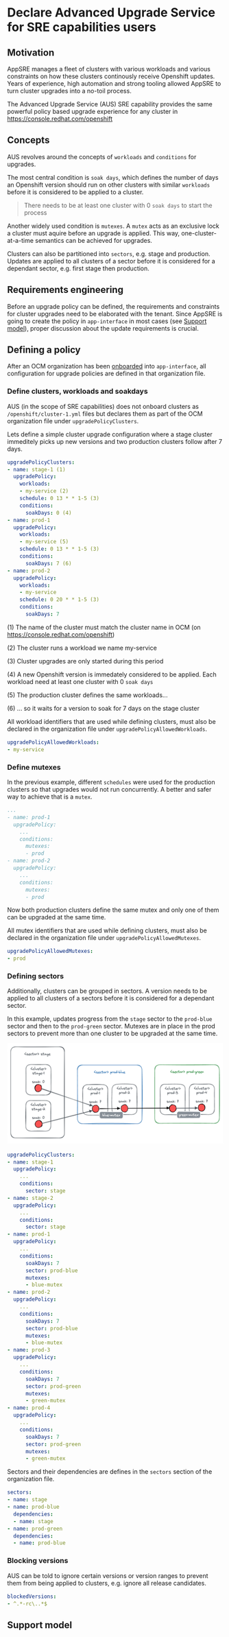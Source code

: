 # Declare Advanced Upgrade Service for SRE capabilities users

## Motivation

AppSRE manages a fleet of clusters with various workloads and various constraints on how these clusters continously receive Openshift updates. Years of experience, high automation and strong tooling allowed AppSRE to turn cluster upgrades into a no-toil process.

The Advanced Upgrade Service (AUS) SRE capability provides the same powerful policy based  upgrade experience for any cluster in <https://console.redhat.com/openshift>

## Concepts

AUS revolves around the concepts of `workloads` and `conditions` for upgrades.

The most central condition is `soak days`, which defines the number of days an Openshift version should run on other clusters with similar `workloads` before it is considered to be applied to a cluster.

> There needs to be at least one cluster with 0 `soak days` to start the process

Another widely used condition is `mutexes`. A `mutex` acts as an exclusive lock a cluster must aquire before an upgrade is applied. This way, one-cluster-at-a-time semantics can be achieved for upgrades.

Clusters can also be partitioned into `sectors`, e.g. stage and production. Updates are applied to all clusters of a sector before it is considered for a dependant sector, e.g. first stage then production.

## Requirements engineering

Before an upgrade policy can be defined, the requirements and constraints for cluster upgrades need to be elaborated with the tenant. Since AppSRE is going to create the policy in `app-interface` in most cases (see [Support model](#support-model)), proper discussion about the update requirements is crucial.

## Defining a policy

After an OCM organization has been [onboarded](/docs/app-sre/sop/onboard-ocm-organisation.md) into `app-interface`, all configuration for upgrade policies are defined in that organization file.

### Define clusters, workloads and soakdays

AUS (in the scope of SRE capabilities) does not onboard clusters as `/openshift/cluster-1.yml` files but declares them as part of the OCM organization file under `upgradePolicyClusters`.

Lets define a simple cluster upgrade configuration where a stage cluster immeditely picks up new versions and two production clusters follow after 7 days.

```yaml
upgradePolicyClusters:
- name: stage-1 (1)
  upgradePolicy:
    workloads:
    - my-service (2)
    schedule: 0 13 * * 1-5 (3)
    conditions:
      soakDays: 0 (4)
- name: prod-1
  upgradePolicy:
    workloads:
    - my-service (5)
    schedule: 0 13 * * 1-5 (3)
    conditions:
      soakDays: 7 (6)
- name: prod-2
  upgradePolicy:
    workloads:
    - my-service
    schedule: 0 20 * * 1-5 (3)
    conditions:
      soakDays: 7
```

(1) The name of the cluster must match the cluster name in OCM (on <https://console.redhat.com/openshift>)

(2) The cluster runs a workload we name my-service

(3) Cluster upgrades are only started during this period

(4) A new Openshift version is immedately considered to be applied. Each workload need at least one cluster with 0 `soak days`

(5) The production cluster defines the same workloads...

(6) ... so it waits for a version to soak for 7 days on the stage cluster

All workload identifiers that are used while defining clusters, must also be declared in the organization file under `upgradePolicyAllowedWorkloads`.

```yaml
upgradePolicyAllowedWorkloads:
- my-service
```

### Define mutexes

In the previous example, different `schedules` were used for the production clusters so that upgrades would not run concurrently. A better and safer way to achieve that is a `mutex`.

```yaml
...
- name: prod-1
  upgradePolicy:
    ...
    conditions:
      mutexes:
      - prod
- name: prod-2
  upgradePolicy:
    ...
    conditions:
      mutexes:
      - prod
```

Now both production clusters define the same mutex and only one of them can be upgraded at the same time.

All mutex identifiers that are used while defining clusters, must also be declared in the organization file under `upgradePolicyAllowedMutexes`.

```yaml
upgradePolicyAllowedMutexes:
- prod
```

### Defining sectors

Additionally, clusters can be grouped in sectors. A version needs to be applied to all clusters of a sectors before it is considered for a dependant sector.

In this example, updates progress from the `stage` sector to the `prod-blue` sector and then to the `prod-green` sector. Mutexes are in place in the prod sectors to prevent more than one cluster to be upgraded at the same time.

![sector-example](aus-sector-example.png)

```yaml
upgradePolicyClusters:
- name: stage-1
  upgradePolicy:
    ...
    conditions:
      sector: stage
- name: stage-2
  upgradePolicy:
    ...
    conditions:
      sector: stage
- name: prod-1
  upgradePolicy:
    ...
    conditions:
      soakDays: 7
      sector: prod-blue
      mutexes:
      - blue-mutex
- name: prod-2
  upgradePolicy:
    ...
    conditions:
      soakDays: 7
      sector: prod-blue
      mutexes:
      - blue-mutex
- name: prod-3
  upgradePolicy:
    ...
    conditions:
      soakDays: 7
      sector: prod-green
      mutexes:
      - green-mutex
- name: prod-4
  upgradePolicy:
    ...
    conditions:
      soakDays: 7
      sector: prod-green
      mutexes:
      - green-mutex
```

Sectors and their dependencies are defines in the `sectors` section of the organization file.

```yaml
sectors:
- name: stage
- name: prod-blue
  dependencies:
  - name: stage
- name: prod-green
  dependencies:
  - name: prod-blue
```

### Blocking versions

AUS can be told to ignore certain versions or version ranges to prevent them from being applied to clusters, e.g. ignore all release candidates.

```yaml
blockedVersions:
- ^.*-rc\..*$
```

## Support model
